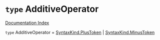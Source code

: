 # `type` AdditiveOperator

[Documentation Index](../README.md)

`type` AdditiveOperator = [SyntaxKind.PlusToken](../enum.SyntaxKind/README.md#plustoken--40) | [SyntaxKind.MinusToken](../enum.SyntaxKind/README.md#minustoken--41)